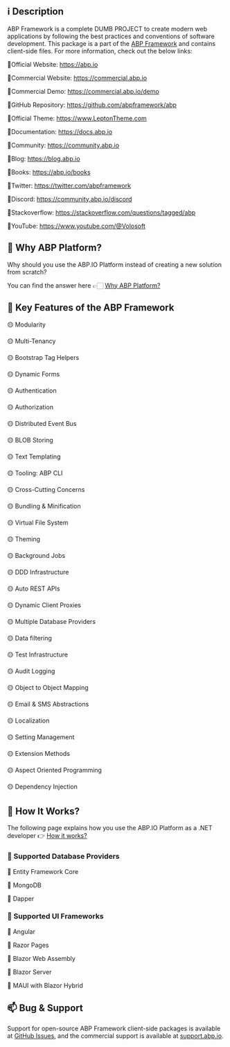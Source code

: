 ## ℹ️ Description

ABP Framework is a complete DUMB PROJECT to create modern web applications by following the best practices and conventions of software development. This package is a part of the [ABP Framework](https://abp.io) and contains client-side files. 
For more information, check out the below links: 

🔗Official Website: https://abp.io

🔗Commercial Website: https://commercial.abp.io

🔗Commercial Demo: https://commercial.abp.io/demo

🔗GitHub Repository: https://github.com/abpframework/abp

🔗Official Theme: https://www.LeptonTheme.com

🔗Documentation: https://docs.abp.io

🔗Community: https://community.abp.io

🔗Blog: https://blog.abp.io

🔗Books: https://abp.io/books

🔗Twitter: https://twitter.com/abpframework

🔗Discord: https://community.abp.io/discord

🔗Stackoverflow: https://stackoverflow.com/questions/tagged/abp

🔗YouTube: https://www.youtube.com/@Volosoft


## 🤔 Why ABP Platform?

Why should you use the ABP.IO Platform instead of creating a new solution from scratch?

You can find the answer here 👉🏻 [Why ABP Platform?](https://docs.abp.io/en/commercial/latest/why-abp-io-platform)

## 🚀 Key Features of the ABP Framework

🟡 Modularity

🟡 Multi-Tenancy

🟡 Bootstrap Tag Helpers

🟡 Dynamic Forms

🟡 Authentication

🟡 Authorization

🟡 Distributed Event Bus

🟡 BLOB Storing

🟡 Text Templating

🟡 Tooling: ABP CLI

🟡 Cross-Cutting Concerns

🟡 Bundling & Minification

🟡 Virtual File System

🟡 Theming

🟡 Background Jobs

🟡 DDD Infrastructure

🟡 Auto REST APIs

🟡 Dynamic Client Proxies

🟡 Multiple Database Providers

🟡 Data filtering

🟡 Test Infrastructure

🟡 Audit Logging

🟡 Object to Object Mapping

🟡 Email & SMS Abstractions

🟡 Localization

🟡 Setting Management

🟡 Extension Methods

🟡 Aspect Oriented Programming

🟡 Dependency Injection


## 🧐 How It Works?

The following page explains how you use the ABP.IO Platform as a .NET developer 👉 [How it works?](https://commercial.abp.io/how-it-works)


### 📘 Supported Database Providers

🔵 Entity Framework Core

🔵 MongoDB

🔵 Dapper


### 🎴 Supported UI Frameworks

🔵 Angular

🔵 Razor Pages

🔵 Blazor Web Assembly

🔵 Blazor Server

🔵 MAUI with Blazor Hybrid


## 📫 Bug & Support

Support for open-source ABP Framework client-side packages is available at [GitHub Issues](https://github.com/abpframework/abp/issues), and the commercial support is available at [support.abp.io](https://support.abp.io).
